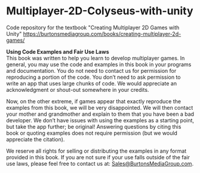 # Multiplayer-2D-Colyseus-with-unity
Code repository for the textbook "Creating Multiplayer 2D Games with Unity" https://burtonsmediagroup.com/books/creating-multiplayer-2d-games/<br>

<b>Using Code Examples and Fair Use Laws</b><br>
This book was written to help you learn to develop multiplayer games. In general, you may use the code and examples in this book in your programs and documentation. You do not need to contact us for permission for reproducing a portion of the code. You don’t need to ask permission to write an app that uses large chunks of code. We would appreciate an acknowledgment or shout-out somewhere in your credits.<br>

Now, on the other extreme, if games appear that exactly reproduce the examples from this book, we will be very disappointed. We will then contact your mother and grandmother and explain to them that you have been a bad developer. We don’t have issues with using the examples as a starting point, but take the app further; be original! Answering questions by citing this book or quoting examples does not require permission (but we would appreciate the citation).<br>

We reserve all rights for selling or distributing the examples in any format provided in this book. If you are not sure if your use falls outside of the fair use laws, please feel free to contact us at: Sales@BurtonsMediaGroup.com.
